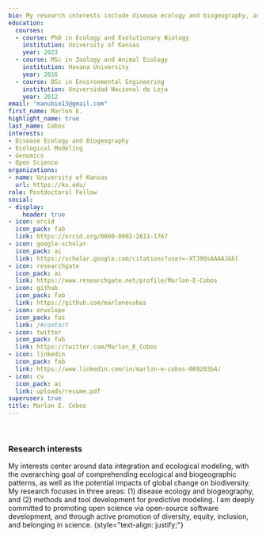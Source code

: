 ```yaml
---
bio: My research interests include disease ecology and biogeography, and methods and tools for predictive modeling.
education:
  courses:
  - course: PhD in Ecology and Evolutionary Biology
    institution: University of Kansas
    year: 2023
  - course: MSc in Zoology and Animal Ecology
    institution: Havana University
    year: 2016
  - course: BSc in Environmental Engineering
    institution: Universidad Nacional de Loja
    year: 2012
email: "manubio13@gmail.com"
first_name: Marlon E.
highlight_name: true
last_name: Cobos
interests:
- Disease Ecology and Biogeography
- Ecological Modeling
- Genomics
- Open Science
organizations:
- name: University of Kansas
  url: https://ku.edu/
role: Postdoctoral Fellow
social:
- display:
    header: true
- icon: orcid
  icon_pack: fab
  link: https://orcid.org/0000-0002-2611-1767
- icon: google-scholar
  icon_pack: ai
  link: https://scholar.google.com/citations?user=-XTJ9QsAAAAJ&hl
- icon: researchgate
  icon_pack: ai
  link: https://www.researchgate.net/profile/Marlon-E-Cobos
- icon: github
  icon_pack: fab
  link: https://github.com/marlonecobos
- icon: envelope
  icon_pack: fas
  link: /#contact
- icon: twitter
  icon_pack: fab
  link: https://twitter.com/Marlon_E_Cobos
- icon: linkedin
  icon_pack: fab
  link: https://www.linkedin.com/in/marlon-e-cobos-009203b4/
- icon: cv
  icon_pack: ai
  link: uploads/resume.pdf
superuser: true
title: Marlon E. Cobos
---
```


<br>

### Research interests

My interests center around data integration and ecological modeling, with the overarching goal of comprehending ecological and biogeographic patterns, as well as the potential impacts of global change on biodiversity. My research focuses in three areas: (1) disease ecology and biogeography, and (2) methods and tool development for predictive modeling. I am deeply committed to promoting open science via open-source software development, and through active promotion of diversity, equity, inclusion, and belonging in science.
{style="text-align: justify;"}
